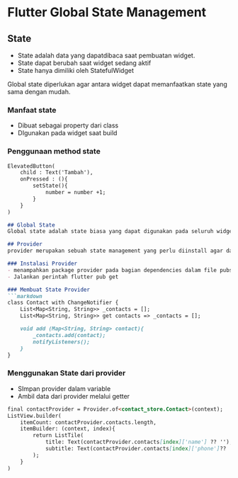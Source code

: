# Flutter Global State Management
## State
- State adalah data yang dapatdibaca saat pembuatan widget.
- State dapat berubah saat widget sedang aktif
- State hanya dimiliki oleh StatefulWidget

Global state diperlukan agar antara widget dapat memanfaatkan state yang sama dengan mudah. 

### Manfaat state
- Dibuat sebagai property dari class
- DIgunakan pada widget saat build

### Penggunaan method state
```markdown
ElevatedButton(
    child : Text('Tambah'),
    onPressed : (){
        setState(){
            number = number +1;
        }
    }
)

## Global State
Global state adalah state biasa yang dapat digunakan pada seluruh widget

## Provider
provider merupakan sebuah state management yang perlu diinstall agar dapat digunakan. 

### Instalasi Provider
- menampahkan package provider pada bagian dependencies dalam file pubspec.yaml
- Jalankan perintah flutter pub get

### Membuat State Provider
```markdown
class Contact with ChangeNotifier {
    List<Map<String, String>> _contacts = [];
    List<Map<String, String>> get contacts => _contacts = [];

    void add (Map<String, String> contact){
        _contacts.add(contact);
        notifyListeners();
    }  
}
```

### Menggunakan State dari provider
- SImpan provider dalam variable
- Ambil data dari provider melalui getter
```markdown
final contactProvider = Provider.of<contact_store.Contact>(context);
ListView.builder(
    itemCount: contactProvider.contacts.length,
    itemBuilder: (context, index){
        return ListTile(
            title: Text(contactProvider.contacts[index]['name'] ?? ''),
            subtitle: Text(contactProvider.contacts[index]['phone']?? ''),
        );
    }
)
```